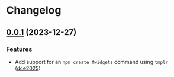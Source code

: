 # Changelog

## [0.0.1](https://github.com/fwextensions/fwidgets/compare/create-fwidgets@0.0.0...${npm.name}@0.0.1) (2023-12-27)


### Features

* Add support for an `npm create fwidgets` command using `tmplr` ([dce2025](https://github.com/fwextensions/fwidgets/commit/dce2025fe09b842e1a1e42a77830f2dbe30258d5))
